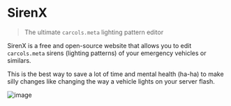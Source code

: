 # SirenX
> The ultimate `carcols.meta` lighting pattern editor

SirenX is a free and open-source website that allows you to edit `carcols.meta` sirens (lighting patterns) of your emergency vehicles or similars.

This is the best way to save a lot of time and mental health (ha-ha) to make silly changes like changing the way a vehicle lights on your server flash.

![image](https://github.com/HeyyCzer/SirenX/assets/43618377/15a9d7c0-30e0-4925-8f7d-d57cc53e3d1a)
